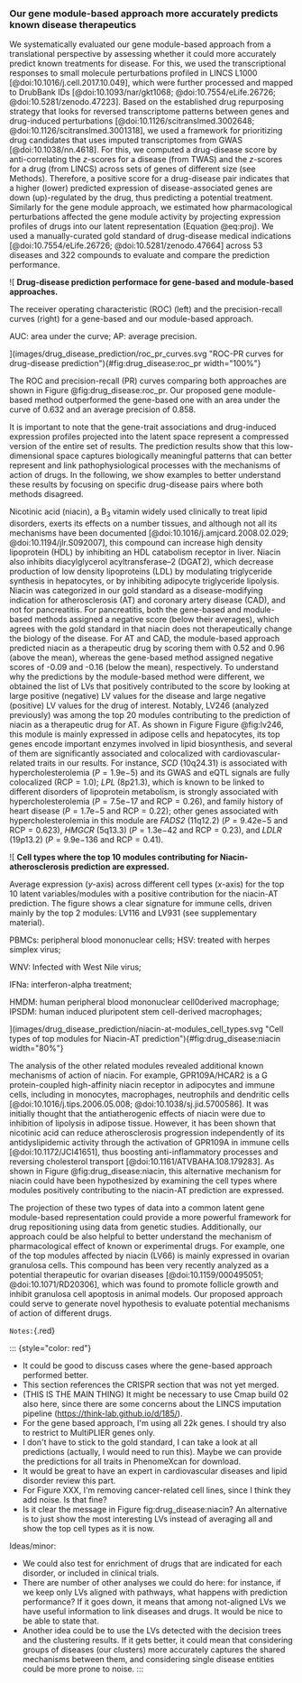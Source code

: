 ### Our gene module-based approach more accurately predicts known disease therapeutics

We systematically evaluated our gene module-based approach from a translational perspective by assessing whether it could more accurately predict known treatments for disease.
For this, we used the transcriptional responses to small molecule perturbations profiled in LINCS L1000 [@doi:10.1016/j.cell.2017.10.049], which were further processed and mapped to DrubBank IDs [@doi:10.1093/nar/gkt1068; @doi:10.7554/eLife.26726; @doi:10.5281/zenodo.47223].
Based on the established drug repurposing strategy that looks for reversed transcriptome patterns between genes and drug-induced perturbations [@doi:10.1126/scitranslmed.3002648; @doi:10.1126/scitranslmed.3001318], we used a framework for prioritizing drug candidates that uses imputed transcriptomes from GWAS [@doi:10.1038/nn.4618].
For this, we computed a drug-disease score by anti-correlating the $z$-scores for a disease (from TWAS) and the $z$-scores for a drug (from LINCS) across sets of genes of different size (see Methods).
Therefore, a positive score for a drug-disease pair indicates that a higher (lower) predicted expression of disease-associated genes are down (up)-regulated by the drug, thus predicting a potential treatment.
Similarly for the gene module approach, we estimated how pharmacological perturbations affected the gene module activity by projecting expression profiles of drugs into our latent representation (Equation @eq:proj).
We used a manually-curated gold standard of drug-disease medical indications [@doi:10.7554/eLife.26726; @doi:10.5281/zenodo.47664] across 53 diseases and 322 compounds to evaluate and compare the prediction performance.


![
**Drug-disease prediction performace for gene-based and module-based approaches.**
<!--  -->
The receiver operating characteristic (ROC) (left) and the precision-recall curves (right) for a gene-based and our module-based approach.
<!--  -->
AUC: area under the curve; AP: average precision.
<!--  -->
](images/drug_disease_prediction/roc_pr_curves.svg "ROC-PR curves for drug-disease prediction"){#fig:drug_disease:roc_pr width="100%"}


The ROC and precision-recall (PR) curves comparing both approaches are shown in Figure @fig:drug_disease:roc_pr.
Our proposed gene module-based method outperformed the gene-based one with an area under the curve of 0.632 and an average precision of 0.858.
<!--  -->
It is important to note that the gene-trait associations and drug-induced expression profiles projected into the latent space represent a compressed version of the entire set of results.
The prediction results show that this low-dimensional space captures biologically meaningful patterns that can better represent and link pathophysiological processes with the mechanisms of action of drugs.
In the following, we show examples to better understand these results by focusing on specific drug-disease pairs where both methods disagreed.


<!-- #### Niacin and cardiovascular diseases -->

Nicotinic acid (niacin), a B<sub>3</sub> vitamin widely used clinically to treat lipid disorders, exerts its effects on a number tissues, and although not all its mechanisms have been documented [@doi:10.1016/j.amjcard.2008.02.029; @doi:10.1194/jlr.S092007], this compound can increase high density lipoprotein (HDL) by inhibiting an HDL catabolism receptor in liver.
Niacin also inhibits diacylglycerol acyltransferase–2 (DGAT2), which decrease production of low density lipoproteins (LDL) by modulating triglyceride synthesis in hepatocytes, or by inhibiting adipocyte triglyceride lipolysis.
Niacin was categorized in our gold standard as a disease-modifying indication for atherosclerosis (AT) and coronary artery disease (CAD), and not for pancreatitis.
For pancreatitis, both the gene-based and module-based methods assigned a negative score (below their averages), which agrees with the gold standard in that niacin does not therapeutically change the biology of the disease.
For AT and CAD, the module-based approach predicted niacin as a therapeutic drug by scoring them with 0.52 and 0.96 (above the mean), whereas the gene-based method assigned negative scores of -0.09 and -0.16 (below the mean), respectively.
To understand why the predictions by the module-based method were different, we obtained the list of LVs that positively contributed to the score by looking at large positive (negative) LV values for the disease and large negative (positive) LV values for the drug of interest.
Notably, LV246 (analyzed previously) was among the top 20 modules contributing to the prediction of niacin as a therapeutic drug for AT.
As shown in Figure Figure @fig:lv246, this module is mainly expressed in adipose cells and hepatocytes, its top genes encode important enzymes involved in lipid biosynthesis, and several of them are significantly associated and colocalized with cardiovascular-related traits in our results. For instance,
*SCD* (10q24.31) is associated with hypercholesterolemia ($P=1.9\mathrm{e}{-5}$) and its GWAS and eQTL signals are fully colocalized ($\mathrm{RCP}=1.0$);
*LPL* (8p21.3), which is known to be linked to different disorders of lipoprotein metabolism, is strongly associated with hypercholesterolemia ($P=7.5\mathrm{e}{-17}$ and $\mathrm{RCP}=0.26$), and family history of heart disease ($P=1.7\mathrm{e}{-5}$ and $\mathrm{RCP}=0.22$);
other genes associated with hypercholesterolemia in this module are
*FADS2* (11q12.2) ($P=9.42\mathrm{e}{-5}$ and $\mathrm{RCP}=0.623$),
*HMGCR* (5q13.3) ($P=1.3\mathrm{e}{-42}$ and $\mathrm{RCP}=0.23$),
and *LDLR* (19p13.2) ($P=9.9\mathrm{e}{-136}$ and $\mathrm{RCP}=0.41$).


![
**Cell types where the top 10 modules contributing for Niacin-atherosclerosis prediction are expressed.**
<!--  -->
Average expression ($y$-axis) across different cell types ($x$-axis) for the top 10 latent variables/modules with a positive contribution for the niacin-AT prediction.
The figure shows a clear signature for immune cells, driven mainly by the top 2 modules: LV116 and LV931 (see supplementary material).
<!-- https://trace.ncbi.nlm.nih.gov/Traces/sra/?study=SRP045569 -->
PBMCs: peripheral blood mononuclear cells;
HSV: treated with herpes simplex virus;
<!-- https://trace.ncbi.nlm.nih.gov/Traces/sra/?study=SRP015670 -->
WNV: Infected with West Nile virus;
<!-- https://trace.ncbi.nlm.nih.gov/Traces/sra/?study=SRP062958 -->
IFNa: interferon-alpha treatment;
<!-- https://trace.ncbi.nlm.nih.gov/Traces/sra/?study=SRP039361 -->
HMDM: human peripheral blood mononuclear cell0derived macrophage;
IPSDM: human induced pluripotent stem cell-derived macrophages;
<!-- https://trace.ncbi.nlm.nih.gov/Traces/sra/?study=SRP015670 -->
](images/drug_disease_prediction/niacin-at-modules_cell_types.svg "Cell types of top modules for Niacin-AT prediction"){#fig:drug_disease:niacin width="80%"}


The analysis of the other related modules revealed additional known mechanisms of action of niacin.
For example, GPR109A/HCAR2 is a G protein-coupled high-affinity niacin receptor in adipocytes and immune cells, including in monocytes, macrophages, neutrophils and dendritic cells [@doi:10.1016/j.tips.2006.05.008; @doi:10.1038/sj.jid.5700586].
It was initially thought that the antiatherogenic effects of niacin were due to inhibition of lipolysis in adipose tissue.
However, it has been shown that nicotinic acid can reduce atherosclerosis progression independently of its antidyslipidemic activity through the activation of GPR109A in immune cells [@doi:10.1172/JCI41651], thus boosting anti-inflammatory processes and reversing cholesterol transport [@doi:10.1161/ATVBAHA.108.179283].
As shown in Figure @fig:drug_disease:niacin, this alternative mechanism for niacin could have been hypothesized by examining the cell types where modules positively contributing to the niacin-AT prediction are expressed.


The projection of these two types of data into a common latent gene module-based representation could provide a more powerful framework for drug repositioning using data from genetic studies.
Additionally, our approach could be also helpful to better understand the mechanism of pharmacological effect of known or experimental drugs.
For example, one of the top modules affected by niacin (LV66) is mainly expressed in ovarian granulosa cells.
This compound has been very recently analyzed as a potential therapeutic for ovarian diseases [@doi:10.1159/000495051; @doi:10.1071/RD20306], which was found to promote follicle growth and inhibit granulosa cell apoptosis in animal models.
Our proposed approach could serve to generate novel hypothesis to evaluate potential mechanisms of action of different drugs.


`Notes:`{.red}

::: {style="color: red"}
- It could be good to discuss cases where the gene-based approach performed better.
- This section references the CRISPR section that was not yet merged.
- (THIS IS THE MAIN THING) It might be necessary to use Cmap build 02 also here, since there are some concerns about the LINCS imputation pipeline (https://think-lab.github.io/d/185/).
- For the gene based approach, I'm using all 22k genes. I should try also to restrict to MultiPLIER genes only.
- I don't have to stick to the gold standard, I can take a look at all predictions (actually, I would need to run this). Maybe we can provide the predictions for all traits in PhenomeXcan for download.
- It would be great to have an expert in cardiovascular diseases and lipid disorder review this part.
- For Figure XXX, I'm removing cancer-related cell lines, since I think they add noise. Is that fine?
- Is it clear the message in Figure fig:drug_disease:niacin? An alternative is to just show the most interesting LVs instead of averaging all and show the top cell types as it is now.

Ideas/minor:

- We could also test for enrichment of drugs that are indicated for each disorder, or included in clinical trials.
- There are number of other analyses we could do here: for instance, if we keep only LVs aligned with pathways, what happens with prediction performance? If it goes down, it means that among not-aligned LVs we have useful information to link diseases and drugs.
It would be nice to be able to state that.
- Another idea could be to use the LVs detected with the decision trees and the clustering results.
If it gets better, it could mean that considering groups of diseases (our clusters) more accurately captures the shared mechanisms between them, and considering single disease entities could be more prone to noise.
:::
